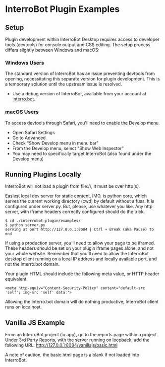 # InterroBot Plugin Examples

## Setup

Plugin development within InterroBot Desktop requires access to developer tools (devtools) for console output and CSS editing. The setup process differs slightly between Windows and macOS:

### Windows Users

The standard version of InterroBot has an issue preventing devtools from opening, necessitating this separate version for plugin development. This is a temporary solution until the upstream issue is resolved.

* Use a debug version of InterroBot, available from your account at [interro.bot](https://interro.bot).

### macOS Users

To access devtools through Safari, you'll need to enable the Develop menu.

* Open Safari Settings
* Go to Advanced
* Check "Show Develop menu in menu bar"
* From the Develop menu, select "Show Web Inspector"
* You may need to specifically target InterroBot (also found under the Develop menu)

## Running Plugins Locally

InterroBot will not load a plugin from file://, it must be over http(s).

Easiest local dev server for static content, IMO, is python core, which serves the current working directory (cwd) by default without a fuss. It is configured under server.py. But, please, use whatever you like. Any http server, with iframe headers correctly configured should do the trick.

```
$ cd ./interrobot-plugin/examples/
$ python server.py
serving at port http://127.0.0.1:8084 | Ctrl + Break (aka Pause) to end
```

If using a production server, you'll need to allow your page to be iframed. These headers should be set on your plugin iframe pages alone, and not your whole website. Remember that you'll need to allow the InterroBot desktop client running on a local IP address and locally available port, and not the interro.bot domain.

Your plugin HTML should include the following meta value, or HTTP header equivalent

`<meta http-equiv="Content-Security-Policy" content="default-src 'self'; img-src 'self' data:">`

Allowing the interro.bot domain will do nothing productive, InterroBot client runs on localhost.

## Vanilla JS Example

From an InterroBot project (in app), go to the reports page within a project. Under 3rd Party Reports, with the server running on loopback, add the following URL: http://127.0.0.1:8084/vanillajs/basic.html

A note of caution, the basic.html page is a blank if not loaded into InterroBot. 


